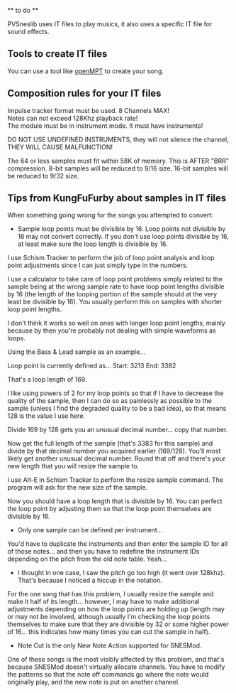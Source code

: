 ** to do **

PVSneslib uses IT files to play musics, it also uses a specific IT file for sound effects.

## Tools to create IT files

You can use a tool like [openMPT](https://openmpt.org/) to create your song.

## Composition rules for your IT files

Impulse tracker format must be used. 8 Channels MAX!  
Notes can not exceed 128Khz playback rate!  
The module must be in instrument mode. It must have instruments!  

DO NOT USE UNDEFINED INSTRUMENTS, they will not silence the channel, THEY WILL CAUSE MALFUNCTION!

The 64 or less samples must fit within 58K of memory. This is AFTER "BRR" compression. 8-bit samples will be reduced to 9/16 size. 16-bit samples will be reduced to 9/32 size.

## Tips from KungFuFurby about samples in IT files

When something going wrong for the songs you attempted to convert:

- Sample loop points must be divisible by 16. Loop points not divisible by 16 may not convert correctly. 
If you don't use loop points divisible by 16, at least make sure the loop length is divisible by 16.

I use Schism Tracker to perform the job of loop point analysis and loop point adjustments since I can just simply type in the numbers.

I use a calculator to take care of loop point problems simply related to the sample being at the wrong sample rate to have loop point lengths divisible by 16 (the length of the looping portion of the sample should at the very least be divisible by 16).
You usually perform this on samples with shorter loop point lengths. 

I don't think it works so well on ones with longer loop point lengths, mainly because by then you're probably not dealing with simple waveforms as loops.

Using the Bass & Lead sample as an example...

Loop point is currently defined as...
Start: 3213
End: 3382

That's a loop length of 169.

I like using powers of 2 for my loop points so that if I have to decrease the quality of the sample, then I can do so as painlessly as possible to the sample (unless I find the degraded quality to be a bad idea), so that means 128 is the value I use here.

Divide 169 by 128 gets you an unusual decimal number... copy that number.

Now get the full length of the sample (that's 3383 for this sample) and divide by that decimal number you acquired earlier (169/128).
You'll most likely get another unusual decimal number. Round that off and there's your new length that you will resize the sample to.

I use Alt-E in Schism Tracker to perform the resize sample command.
The program will ask for the new size of the sample.

Now you should have a loop length that is divisible by 16. You can perfect the loop point by adjusting them so that the loop point themselves are divisible by 16.

- Only one sample can be defined per instrument...

You'd have to duplicate the instruments and then enter the sample ID for all of those notes... and then you have to redefine the instrument IDs depending on the pitch from the old note table. Yeah...

- I thought in one case, I saw the pitch go too high (it went over 128khz). That's because I noticed a hiccup in the notation.

For the one song that has this problem, I usually resize the sample and make it half of its length... 
however, I may have to make additional adjustments depending on how the loop points are holding up (length may or may not be involved, although usually I'm checking the loop points themselves to make sure that they are divisible by 32 or some higher power of 16... this indicates how many times you can cut the sample in half).

- Note Cut is the only New Note Action supported for SNESMod.

One of these songs is the most visibly affected by this problem, and that's because SNESMod doesn't virtually allocate channels. 
You have to modify the patterns so that the note off commands go where the note would originally play, and the new note is put on another channel.